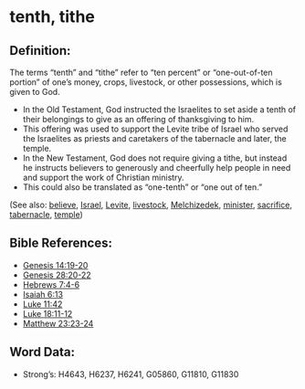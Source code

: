 # tenth, tithe

## Definition:

The terms “tenth” and “tithe” refer to “ten percent” or “one-out-of-ten portion” of one’s money, crops, livestock, or other possessions, which is given to God.

* In the Old Testament, God instructed the Israelites to set aside a tenth of their belongings to give as an offering of thanksgiving to him.
* This offering was used to support the Levite tribe of Israel who served the Israelites as priests and caretakers of the tabernacle and later, the temple.
* In the New Testament, God does not require giving a tithe, but instead he instructs believers to generously and cheerfully help people in need and support the work of Christian ministry.
* This could also be translated as “one-tenth” or “one out of ten.”

(See also: [believe](../kt/believe.md), [Israel](../kt/israel.md), [Levite](../names/levite.md), [livestock](../other/livestock.md), [Melchizedek](../names/melchizedek.md), [minister](../kt/minister.md), [sacrifice](../other/sacrifice.md), [tabernacle](../kt/tabernacle.md), [temple](../kt/temple.md))

## Bible References:

* [Genesis 14:19-20](rc://en/tn/help/gen/14/19)
* [Genesis 28:20-22](rc://en/tn/help/gen/28/20)
* [Hebrews 7:4-6](rc://en/tn/help/heb/07/04)
* [Isaiah 6:13](rc://en/tn/help/isa/06/13)
* [Luke 11:42](rc://en/tn/help/luk/11/42)
* [Luke 18:11-12](rc://en/tn/help/luk/18/11)
* [Matthew 23:23-24](rc://en/tn/help/mat/23/23)

## Word Data:

* Strong’s: H4643, H6237, H6241, G05860, G11810, G11830
